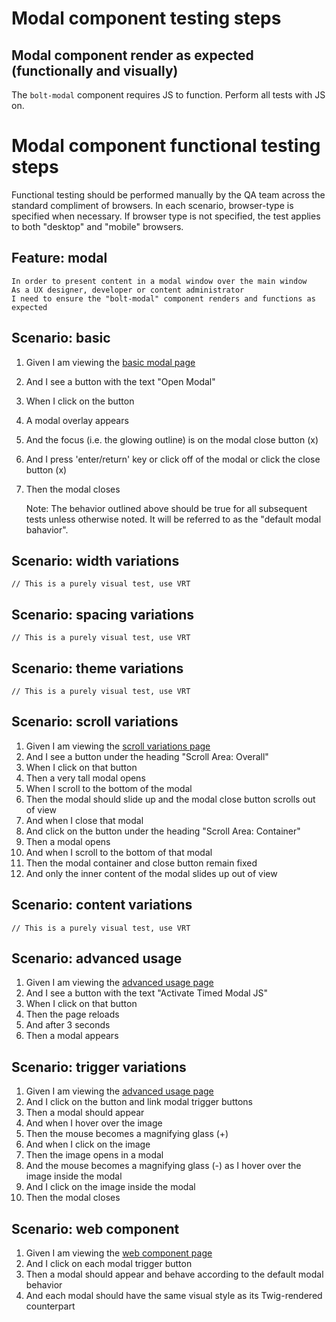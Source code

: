 # Modal component testing steps

## Modal component render as expected (functionally and visually)

The `bolt-modal` component requires JS to function. Perform all tests with JS on.

# Modal component functional testing steps

Functional testing should be performed manually by the QA team across the standard compliment of browsers. In each scenario, browser-type is specified when necessary. If browser type is not specified, the test applies to both "desktop" and "mobile" browsers.

## Feature: modal

    In order to present content in a modal window over the main window
    As a UX designer, developer or content administrator
    I need to ensure the "bolt-modal" component renders and functions as expected

## Scenario: basic

1. Given I am viewing the [basic modal page](http://localhost:3000/pattern-lab/patterns/02-components-modal-05-modal/02-components-modal-05-modal.html)
1. And I see a button with the text "Open Modal"
1. When I click on the button
1. A modal overlay appears
1. And the focus (i.e. the glowing outline) is on the modal close button (x)
1. And I press 'enter/return' key or click off of the modal or click the close button (x)
1. Then the modal closes

   Note: The behavior outlined above should be true for all subsequent tests unless otherwise noted. It will be referred to as the "default modal bahavior".

## Scenario: width variations

`// This is a purely visual test, use VRT`

## Scenario: spacing variations

`// This is a purely visual test, use VRT`

## Scenario: theme variations

`// This is a purely visual test, use VRT`

## Scenario: scroll variations

1. Given I am viewing the [scroll variations page](http://localhost:3000/pattern-lab/patterns/02-components-modal-25-modal-scroll-variations/02-components-modal-25-modal-scroll-variations.html)
1. And I see a button under the heading "Scroll Area: Overall"
1. When I click on that button
1. Then a very tall modal opens
1. When I scroll to the bottom of the modal
1. Then the modal should slide up and the modal close button scrolls out of view
1. And when I close that modal
1. And click on the button under the heading "Scroll Area: Container"
1. Then a modal opens
1. And when I scroll to the bottom of that modal
1. Then the modal container and close button remain fixed
1. And only the inner content of the modal slides up out of view

## Scenario: content variations

`// This is a purely visual test, use VRT`

## Scenario: advanced usage

1. Given I am viewing the [advanced usage page](http://localhost:3000/pattern-lab/patterns/02-components-modal-35-modal-advanced-usage/02-components-modal-35-modal-advanced-usage.html)
1. And I see a button with the text "Activate Timed Modal JS"
1. When I click on that button
1. Then the page reloads
1. And after 3 seconds
1. Then a modal appears

## Scenario: trigger variations

1. Given I am viewing the [advanced usage page](http://localhost:3000/patterns/02-components-modal-40-modal-trigger-variations/02-components-modal-40-modal-trigger-variations.html)
1. And I click on the button and link modal trigger buttons
1. Then a modal should appear
1. And when I hover over the image
1. Then the mouse becomes a magnifying glass (+)
1. And when I click on the image
1. Then the image opens in a modal
1. And the mouse becomes a magnifying glass (-) as I hover over the image inside the modal
1. And I click on the image inside the modal
1. Then the modal closes

## Scenario: web component

1. Given I am viewing the [web component page](http://localhost:3000/pattern-lab/patterns/02-components-modal-999-modal-with-web-component/02-components-modal-999-modal-with-web-component.html)
1. And I click on each modal trigger button
1. Then a modal should appear and behave according to the default modal behavior
1. And each modal should have the same visual style as its Twig-rendered counterpart
